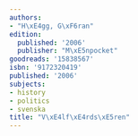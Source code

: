 ```yaml
---
authors:
- "H\xE4gg, G\xF6ran"
edition:
  published: '2006'
  publisher: "M\xE5npocket"
goodreads: '15838567'
isbn: '9172320419'
published: '2006'
subjects:
- history
- politics
- svenska
title: "V\xE4lf\xE4rds\xE5ren"
---
```


